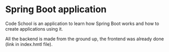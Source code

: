 # Spring Boot application

Code School is an application to learn how Spring Boot works and how to create applications using it.

All the backend is made from the ground up, the frontend was already done (link in index.hmtl file).